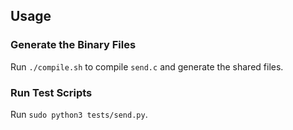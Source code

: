 ## Usage

### Generate the Binary Files

Run `./compile.sh` to compile `send.c` and generate the shared files.

### Run Test Scripts

Run `sudo python3 tests/send.py`.
